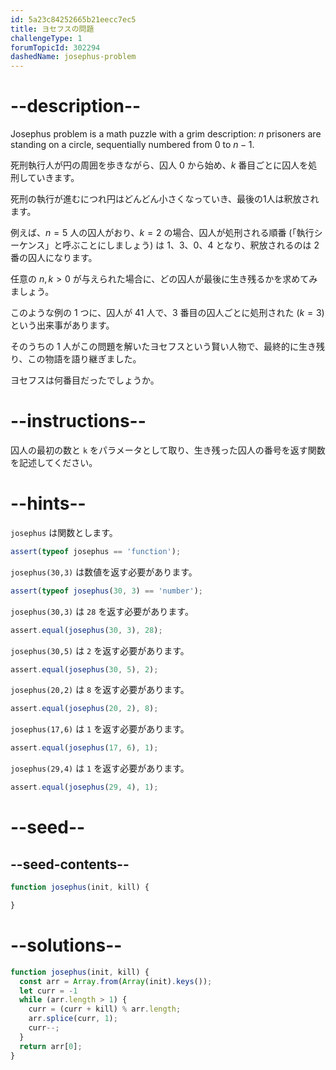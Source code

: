 ```yaml
---
id: 5a23c84252665b21eecc7ec5
title: ヨセフスの問題
challengeType: 1
forumTopicId: 302294
dashedName: josephus-problem
---
```


# --description--

Josephus problem is a math puzzle with a grim description: $n$ prisoners are standing on a circle, sequentially numbered from $0$ to $n-1$.

死刑執行人が円の周囲を歩きながら、囚人 $0$ から始め、$k$ 番目ごとに囚人を処刑していきます。

死刑の執行が進むにつれ円はどんどん小さくなっていき、最後の1人は釈放されます。

例えば、$n=5$ 人の囚人がおり、$k=2$ の場合、囚人が処刑される順番 (「執行シーケンス」と呼ぶことにしましょう) は 1、3、0、4 となり、釈放されるのは 2 番の囚人になります。

任意の $n, k > 0$ が与えられた場合に、どの囚人が最後に生き残るかを求めてみましょう。

このような例の 1 つに、囚人が 41 人で、3 番目の囚人ごとに処刑された ($k=3$) という出来事があります。

そのうちの 1 人がこの問題を解いたヨセフスという賢い人物で、最終的に生き残り、この物語を語り継ぎました。

ヨセフスは何番目だったでしょうか。

# --instructions--

囚人の最初の数と `k` をパラメータとして取り、生き残った囚人の番号を返す関数を記述してください。

# --hints--

`josephus` は関数とします。

```js
assert(typeof josephus == 'function');
```

`josephus(30,3)` は数値を返す必要があります。

```js
assert(typeof josephus(30, 3) == 'number');
```

`josephus(30,3)` は `28` を返す必要があります。

```js
assert.equal(josephus(30, 3), 28);
```

`josephus(30,5)` は `2` を返す必要があります。

```js
assert.equal(josephus(30, 5), 2);
```

`josephus(20,2)` は `8` を返す必要があります。

```js
assert.equal(josephus(20, 2), 8);
```

`josephus(17,6)` は `1` を返す必要があります。

```js
assert.equal(josephus(17, 6), 1);
```

`josephus(29,4)` は `1` を返す必要があります。

```js
assert.equal(josephus(29, 4), 1);
```

# --seed--

## --seed-contents--

```js
function josephus(init, kill) {

}
```

# --solutions--

```js
function josephus(init, kill) {
  const arr = Array.from(Array(init).keys());
  let curr = -1
  while (arr.length > 1) {
    curr = (curr + kill) % arr.length;
    arr.splice(curr, 1);
    curr--;
  }
  return arr[0];
}
```
